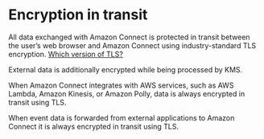 # Encryption in transit<a name="encryption-in-transit"></a>

All data exchanged with Amazon Connect is protected in transit between the user’s web browser and Amazon Connect using industry\-standard TLS encryption\. [Which version of TLS?](infrastructure-security.md#supported-version-tls)

External data is additionally encrypted while being processed by KMS\.

When Amazon Connect integrates with AWS services, such as AWS Lambda, Amazon Kinesis, or Amazon Polly, data is always encrypted in transit using TLS\.

When event data is forwarded from external applications to Amazon Connect it is always encrypted in transit using TLS\.